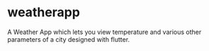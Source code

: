 # weatherapp

A Weather App which lets you view temperature and various other parameters of a city designed with flutter.




